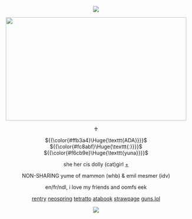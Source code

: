 &nbsp;
<div align="center">

![](https://komarev.com/ghpvc/?username=moidix&label=🗝&color=fe8aa4&abbreviated=true)

<img src="https://i.pinimg.com/originals/59/b4/4e/59b44edb23c98d419d18321bdc1bf619.gif" width="490" height="280">

♰

${{\color{#ffb3a4}\Huge{\texttt{ADA}}}}$ ${{\color{#fc8abf}\Huge{\texttt{ː}}}}$ ${{\color{#f6cb9e}\Huge{\texttt{yuna}}}}$

she her cis dolly (cat)girl [+](https://pronouns.cc/@adelaide)

NON-SHARING yume of mammon (whb) & emil mesmer (idv)

en/fr/ndl, i love my friends and oomfs eek

[rentry](https://rentry.co/wrecked) [neospring](https://neospring.org/@gurohime) [tetratto](https://tetratto.com/@kaiser) [atabook](https://wxs.atabook.org) [strawpage](https://mdma.straw.page) [guns.lol](https://guns.lol/lesbian)
 
![](https://spotify-github-profile.kittinanx.com/api/view.svg?uid=314mkicxlkkdu2xbfq5sn4qlspni&cover_image=true&theme=natemoo-re&show_offline=true&background_color=121212&interchange=false&bar_color=1448c2&bar_color_cover=false)
<div>
